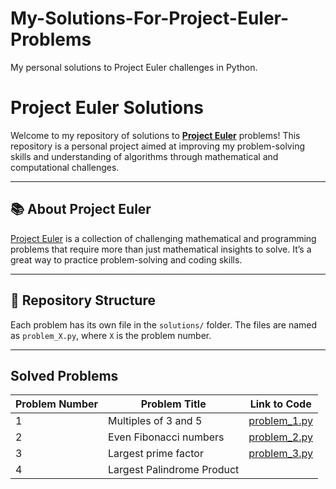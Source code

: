 # My-Solutions-For-Project-Euler-Problems
My personal solutions to Project Euler challenges in Python.
# Project Euler Solutions

Welcome to my repository of solutions to **[Project Euler](https://projecteuler.net/)** problems! This repository is a personal project aimed at improving my problem-solving skills and understanding of algorithms through mathematical and computational challenges.

---

## 📚 **About Project Euler**
[Project Euler](https://projecteuler.net/) is a collection of challenging mathematical and programming problems that require more than just mathematical insights to solve. It’s a great way to practice problem-solving and coding skills.

---

## 🚀 **Repository Structure**
Each problem has its own file in the `solutions/` folder. The files are named as `problem_X.py`, where `X` is the problem number.


---

## Solved Problems
| Problem Number | Problem Title                      | Link to Code         |
|----------------|------------------------------------|----------------------|
| 1              | Multiples of 3 and 5              | [problem_1.py](solutions/problem_1.py) |
| 2              | Even Fibonacci numbers            | [problem_2.py](solutions/problem_2.py) |
| 3              | Largest prime factor              | [problem_3.py](solutions/problem_3.py) |
| 4              | Largest Palindrome Product        |




